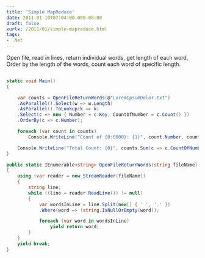 ```yaml
---
title: 'Simple MapReduce'
date: 2011-01-10T07:04:00.000-08:00
draft: false
xurlx: /2011/01/simple-mapreduce.html
tags: 
- .Net
---
```


Open file, read in lines, return individual words, get length of each word, Order by the length of the words, count each word of specific length.  
  
```csharp
  
static void Main()
{

    var counts = OpenFileReturnWords(@"LoremIpsumDolor.txt")
    .AsParallel().Select(w => w.Length)
    .AsParallel().ToLookup(k => k)
    .Select(c => new { Number = c.Key, CountOfNumber = c.Count() })
    .OrderBy(c => c.Number);

    foreach (var count in counts)
        Console.WriteLine("Count of {0:0000}: {1}", count.Number, count.CountOfNumber);

    Console.WriteLine("Total Count: {0}", counts.Sum(c => c.CountOfNumber));
}

public static IEnumerable<string> OpenFileReturnWords(string fileName)
{
    using (var reader = new StreamReader(fileName))
    {
        string line;
        while ((line = reader.ReadLine()) != null)
        {
            var wordsInLine = line.Split(new[] { ' ', '.' })
            .Where(word => !string.IsNullOrEmpty(word));

            foreach (var word in wordsInLine)
                yield return word;
        }
    }
    yield break;
}
  
```